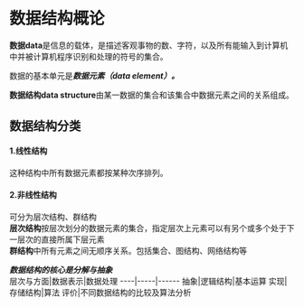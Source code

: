 # 数据结构概论
**数据data**是信息的载体，是描述客观事物的数、字符，以及所有能输入到计算机中并被计算机程序识别和处理的符号的集合。

数据的基本单元是***数据元素（data element）。***

**数据结构data structure**由某一数据的集合和该集合中数据元素之间的关系组成。

## 数据结构分类
#### 1.线性结构
这种结构中所有数据元素都按某种次序排列。  
#### 2.非线性结构
可分为层次结构、群结构  
**层次结构**按层次划分的数据元素的集合，指定层次上元素可以有另个或多个处于下一层次的直接所属下层元素  
**群结构**中所有元素之间无顺序关系。包括集合、图结构、网络结构等

***数据结构的核心是分解与抽象***  
 层次与方面|数据表示|数据处理
----|-----|------
抽象|逻辑结构|基本运算
实现|存储结构|算法
评价|不同数据结构的比较及算法分析
